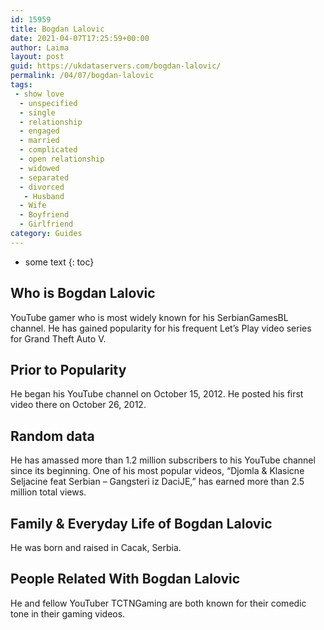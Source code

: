 ```yaml
---
id: 15959
title: Bogdan Lalovic
date: 2021-04-07T17:25:59+00:00
author: Laima
layout: post
guid: https://ukdataservers.com/bogdan-lalovic/
permalink: /04/07/bogdan-lalovic
tags:
 - show love
  - unspecified
  - single
  - relationship
  - engaged
  - married
  - complicated
  - open relationship
  - widowed
  - separated
  - divorced
   - Husband
  - Wife
  - Boyfriend
  - Girlfriend
category: Guides
---
```


* some text
{: toc}


## Who is Bogdan Lalovic
                  
                  
                  
YouTube gamer who is most widely known for his SerbianGamesBL channel. He has gained popularity for his frequent Let&#8217;s Play video series for Grand Theft Auto V. 
                  
              
            
              
            
                
                
                
## Prior to Popularity
                  
                  
                  
He began his YouTube channel on October 15, 2012. He posted his first video there on October 26, 2012.
                  
              
            
              
            
                
                
                
## Random data
                  
                  
                  
He has amassed more than 1.2 million subscribers to his YouTube channel since its beginning. One of his most popular videos, &#8220;Djomla & Klasicne Seljacine feat Serbian &#8211; Gangsteri iz DaciJE,&#8221; has earned more than 2.5 million total views.
                  
              
            
              
            
                
                
                
## Family & Everyday Life of Bogdan Lalovic
                  
                  
                  
He was born and raised in Cacak, Serbia.
                  
              
            
              
            
                
                
                
## People Related With Bogdan Lalovic
                  
                  
                  
He and fellow YouTuber TCTNGaming are both known for their comedic tone in their gaming videos.
                  
              
            
              
            
                
              
            
              
              
            
            
              
            
          
          
          